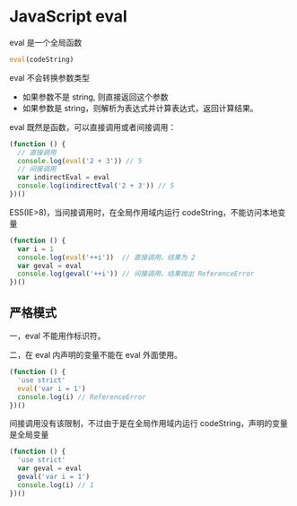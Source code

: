 # JavaScript eval

eval 是一个全局函数

```js
eval(codeString)
```

eval 不会转换参数类型

- 如果参数不是 string, 则直接返回这个参数
- 如果参数是 string，则解析为表达式并计算表达式，返回计算结果。

eval 既然是函数，可以直接调用或者间接调用：

```js
(function () {
  // 直接调用
  console.log(eval('2 + 3')) // 5
  // 间接调用
  var indirectEval = eval
  console.log(indirectEval('2 + 3')) // 5
})()
```

ES5(IE>8)，当间接调用时，在全局作用域内运行 codeString，不能访问本地变量

```js
(function () {
  var i = 1
  console.log(eval('++i'))  // 直接调用，结果为 2
  var geval = eval
  console.log(geval('++i')) // 间接调用，结果抛出 ReferenceError
})()
```

## 严格模式

一，eval 不能用作标识符。

二，在 eval 内声明的变量不能在 eval 外面使用。

```js
(function () {
  'use strict'
  eval('var i = 1')
  console.log(i) // ReferenceError
})()
```

间接调用没有该限制，不过由于是在全局作用域内运行 codeString，声明的变量是全局变量

```js
(function () {
  'use strict'
  var geval = eval
  geval('var i = 1')
  console.log(i) // 1
})()
```

